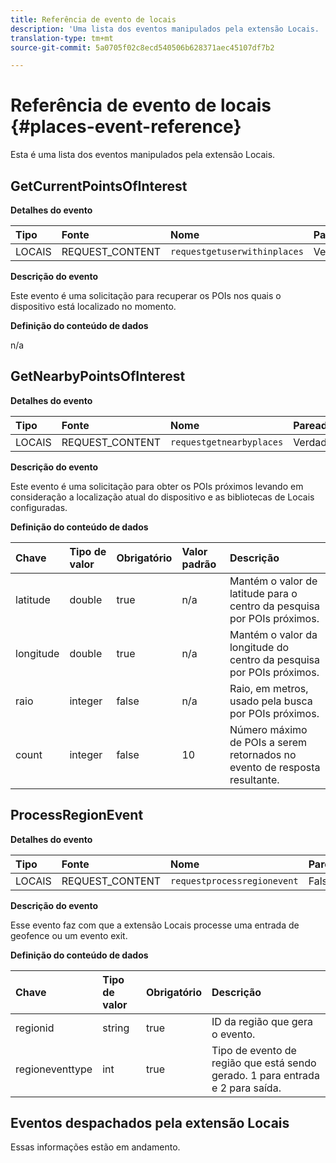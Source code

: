 ```yaml
---
title: Referência de evento de locais
description: 'Uma lista dos eventos manipulados pela extensão Locais. '
translation-type: tm+mt
source-git-commit: 5a0705f02c8ecd540506b628371aec45107df7b2

---
```



# Referência de evento de locais {#places-event-reference}

Esta é uma lista dos eventos manipulados pela extensão Locais.

## GetCurrentPointsOfInterest

**Detalhes do evento**

| Tipo | Fonte | Nome | Pareado |
| :--- | :--- | :--- | :--- |
| LOCAIS | REQUEST_CONTENT | `requestgetuserwithinplaces` | Verdadeiro |

**Descrição do evento**

Este evento é uma solicitação para recuperar os POIs nos quais o dispositivo está localizado no momento.

**Definição do conteúdo de dados**

n/a

## GetNearbyPointsOfInterest

**Detalhes do evento**

| Tipo | Fonte | Nome | Pareado |
| :--- | :--- | :--- | :--- |
| LOCAIS | REQUEST_CONTENT | `requestgetnearbyplaces` | Verdadeiro |

**Descrição do evento**

Este evento é uma solicitação para obter os POIs próximos levando em consideração a localização atual do dispositivo e as bibliotecas de Locais configuradas.

**Definição do conteúdo de dados**

| Chave | Tipo de valor | Obrigatório | Valor padrão | Descrição |
| :--- | :--- | :--- | :--- | :--- |
| latitude | double | true | n/a | Mantém o valor de latitude para o centro da pesquisa por POIs próximos. |
| longitude | double | true | n/a | Mantém o valor da longitude do centro da pesquisa por POIs próximos. |
| raio | integer | false | n/a | Raio, em metros, usado pela busca por POIs próximos. |
| count | integer | false | 10 | Número máximo de POIs a serem retornados no evento de resposta resultante. |

## ProcessRegionEvent

**Detalhes do evento**

| Tipo | Fonte | Nome | Pareado |
| :--- | :--- | :--- | :--- |
| LOCAIS | REQUEST_CONTENT | `requestprocessregionevent` | Falso |

**Descrição do evento**

Esse evento faz com que a extensão Locais processe uma entrada de geofence ou um evento exit.

**Definição do conteúdo de dados**

| Chave | Tipo de valor | Obrigatório | Descrição |
| :--- | :--- | :--- | :--- |
| regionid | string | true | ID da região que gera o evento. |
| regioneventtype | int | true | Tipo de evento de região que está sendo gerado. 1 para entrada e 2 para saída. |

## Eventos despachados pela extensão Locais

Essas informações estão em andamento.

